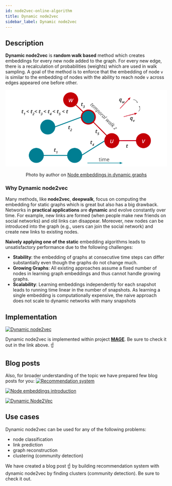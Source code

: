 ```yaml
---
id: node2vec-online-algorithm
title: Dynamic node2vec
sidebar_label: Dynamic node2vec
---
```


## Description
**Dynamic node2vec** is **random walk based** method which creates embeddings for every new node added to the graph. 
For every new edge, there is a recalculation of probabilities (weights) which are used in walk sampling. 
A goal of the method is to enforce that the embedding of node `v` is similar to the embedding of nodes with the ability to reach node `v` across edges appeared one before other.

![](../../data/algorithms/dynamic-graph-analytics/dynamic_node2vec.png)
<center>Photo by author on <a href="https://appliednetsci.springeropen.com/articles/10.1007/s41109-019-0169-5"> Node embeddings in dynamic graphs</a></center>

### Why Dynamic node2vec
Many methods, like **node2vec**, **deepwalk**, focus on computing the embedding for static graphs which is great but also has a big drawback. 
Networks in **practical applications** are **dynamic** and evolve constantly over time. 
For example, new links are formed (when people make new friends on social networks) and old links can disappear. 
Moreover, new nodes can be introduced into the graph (e.g., users can join the social network) and create new links to existing nodes.

**Naively applying one of the static** embedding algorithms leads to unsatisfactory performance due to the following challenges:
* **Stability**: the embedding of graphs at consecutive time steps can differ substantially even though the graphs do not change much.
* **Growing Graphs**: All existing approaches assume a fixed number of nodes in learning graph embeddings and thus cannot handle growing graphs.
* **Scalability**: Learning embeddings independently for each snapshot leads to running time linear in the number of snapshots. As learning a single embedding is computationally expensive, the naive approach does not scale to dynamic networks with many snapshots

## Implementation
[![Dynamic node2vec](https://img.shields.io/badge/Dynamic_node2vec-Documentation-FCC624?style=for-the-badge&logo=python&logoColor=white)](/mage/query-modules/python/node2vec-online)

Dynamic node2vec is implemented within project [**MAGE**](https://github.com/memgraph/mage). Be sure to check it out in the link above. :point_up:


## Blog posts

Also, for broader understanding of the topic we have prepared few blog posts for you:
[![Recommendation system](https://img.shields.io/badge/Recommendation_system_with_dynamic_node2vec-8A477F?style=for-the-badge)](https://memgraph.com/blog/online-node2vec-recommendation-system)

[![Node embeddings introduction](https://img.shields.io/badge/Node_embeddings_introduction-81ECB2?style=for-the-badge)](https://hackmd.io/OYCuw22ASLqEK_VFBhXRlg)

[![Dynamic Node2Vec](https://img.shields.io/badge/Dynamic_node2vec_theory_overview-A6EC81?style=for-the-badge)](https://hackmd.io/vyW6645aQtWaV21qo2-olA)


## Use cases

Dynamic node2vec can be used for any of the following problems:
* node classification
* link prediction
* graph reconstruction
* clustering (community detection)


We have created a blog post :point_up: by building recommendation system with dynamic node2vec by finding clusters (community detection). Be sure to check it out.

